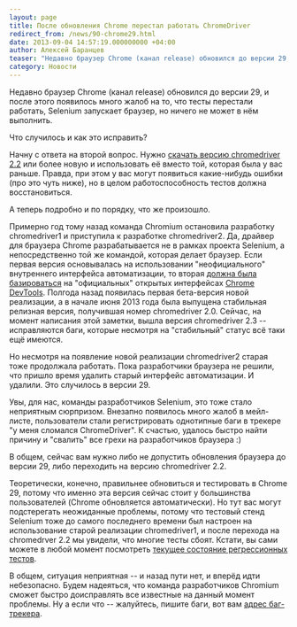 ```yaml
---
layout: page
title: После обновления Chrome перестал работать ChromeDriver
redirect_from: /news/90-chrome29.html
date: 2013-09-04 14:57:19.000000000 +04:00
author: Алексей Баранцев
teaser: "Недавно браузер Chrome (канал release) обновился до версии 29, и после этого появилось много жалоб на то, что тесты перестали работать, Selenium запускает браузер, но ничего не может в нём выполнить. Что случилось и как это исправить?"
category: Новости
---
```

<p>Недавно браузер Chrome (канал release) обновился до версии 29, и после этого появилось много жалоб на то, что тесты перестали работать, Selenium запускает браузер, но ничего не может в нём выполнить.</p>
<p>Что случилось и как это исправить?</p>
<p>Начну с ответа на второй вопрос. Нужно <a href="https://code.google.com/p/chromedriver/downloads/list">скачать версию chromedriver 2.2</a> или более новую и использовать её вместо той, которая была у вас раньше. Правда, при этом у вас могут появиться какие-нибудь ошибки (про это чуть ниже), но в целом работоспособность тестов должна восстановиться.</p>
<p>А теперь подробно и по порядку, что же произошло.</p>
<p>Примерно год тому назад команда Chromium остановила разработку chromedriver1 и приступила к разработке chromedriver2. Да, драйвер для браузера Chrome разрабатывается не в рамках проекта Selenium, а непосредственно той же командой, которая делает браузер. Если первая версия основывалась на использовании "неофициального" внутреннего интерфейса автоматизации, то вторая <a href="https://docs.google.com/document/d/1FAuPLN92rSinz55J7R3H1hHmmQBuXiO3SUGIeZW1lI0/edit">должна была базироваться</a> на "официальных" открытых интерфейсах <a href="https://developers.google.com/chrome-developer-tools/">Chrome DevTools</a>. Полгода назад появилась первая бета-версия новой реализации, а в начале июня 2013 года была выпущена стабильная релизная версия, получившая номер chromedriver 2.0. Сейчас, на момент написания этой заметки, вышла версия chromedriver 2.3 -- исправляются баги, которые несмотря на "стабильный" статус всё таки ещё имеются.</p>
<p>Но несмотря на появление новой реализации chromedriver2 старая тоже продолжала работать. Пока разработчики браузера не решили, что пришло время удалить старый интерфейс автоматизации. И удалили. Это случилось в версии 29.</p>
<p>Увы, для нас, команды разработчиков Selenium, это тоже стало неприятным сюрпризом. Внезапно появилось много жалоб в мейл-листе, пользователи стали регистрировать однотипные баги в трекере "у меня сломался ChromeDriver". К счастью, удалось быстро найти причину и "свалить" все грехи на разработчиков браузера :)</p>
<p>В общем, сейчас вам нужно либо не допустить обновления браузера до версии 29, либо переходить на версию chromedriver 2.2.</p>
<p>Теоретически, конечно, правильнее обновиться и тестировать в Chrome 29, потому что именно эта версия сейчас стоит у большинства пользователей (Chrome обновляется автоматически). Но тут вас могут подстерегать неожиданные проблемы, потому что тестовый стенд Selenium тоже до самого последнего времени был настроен на использование старой реализации chromedriver1, и после перехода на chromedrver 2.2 мы увидели, что многие тесты сбоят. Кстати, вы сами можете в любой момент посмотреть <a href="http://ci.seleniumhq.org:8080/">текущее состояние регрессионных тестов</a>.</p>
<p>В общем, ситуация неприятная -- и назад пути нет, и вперёд идти небезопасно. Будем надеяться, что команда разработчиков Chromium сможет быстро доисправлять все известные на данный момент проблемы. Ну а если что -- жалуйтесь, пишите баги, вот вам <a href="https://code.google.com/p/chromedriver/issues/list">адрес баг-трекера</a>.</p>
